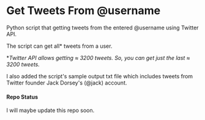 # Get Tweets From @username

Python script that getting tweets from the entered @username using Twitter API.

The script can get all* tweets from a user.

**Twitter API allows getting ≈ 3200 tweets. So, you can get just the last ≈ 3200 tweets.*

I also added the script's sample output txt file which includes tweets from Twitter founder Jack Dorsey's (@jack) account.

#### Repo Status

I will maybe update this repo soon.
